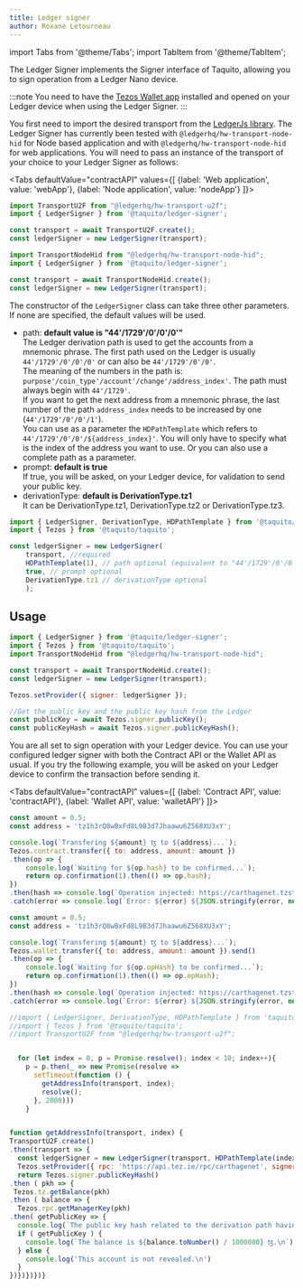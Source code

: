 ```yaml
---
title: Ledger signer
author: Roxane Letourneau
---
```


import Tabs from '@theme/Tabs';
import TabItem from '@theme/TabItem';

The Ledger Signer implements the Signer interface of Taquito, allowing you to sign operation from a Ledger Nano device. 

:::note
You need to have the [Tezos Wallet app](https://support.ledger.com/hc/en-us/articles/360016057774-Tezos-XTZ-) installed and opened on your Ledger device when using the Ledger Signer. 
:::

You first need to import the desired transport from the [LedgerJs library](https://github.com/LedgerHQ/ledgerjs). The Ledger Signer has currently been tested with `@ledgerhq/hw-transport-node-hid` for Node based application and with `@ledgerhq/hw-transport-node-hid` for web applications.
You will need to pass an instance of the transport of your choice to your Ledger Signer as follows:

<Tabs
  defaultValue="contractAPI"
  values={[
    {label: 'Web application', value: 'webApp'},
    {label: 'Node application', value: 'nodeApp'}
    ]}>
  <TabItem value="webApp">

 ```js
import TransportU2F from "@ledgerhq/hw-transport-u2f";
import { LedgerSigner } from '@taquito/ledger-signer';

const transport = await TransportU2F.create();
const ledgerSigner = new LedgerSigner(transport);
 ```
 
</TabItem>
  <TabItem value="nodeApp">

 ```js
import TransportNodeHid from "@ledgerhq/hw-transport-node-hid";
import { LedgerSigner } from '@taquito/ledger-signer';

const transport = await TransportNodeHid.create();
const ledgerSigner = new LedgerSigner(transport);
 ```

  </TabItem>
</Tabs>

The constructor of the `LedgerSigner` class can take three other parameters. If none are specified, the default values will be used.

 - path: **default value is "44'/1729'/0'/0'/0'"**  
 The Ledger derivation path is used to get the accounts from a mnemonic phrase. The first path used on the Ledger is usually `44'/1729'/0'/0'/0'` or can also be `44'/1729'/0'/0'`.  
 The meaning of the numbers in the path is: `purpose'/coin_type'/account'/change'/address_index'`. The path must always begin with `44'/1729'`.  
 If you want to get the next address from a mnemonic phrase, the last number of the path `address_index` needs to be increased by one (`44'/1729'/0'/0'/1'`).  
 You can use as a parameter the `HDPathTemplate` which refers to `44'/1729'/0'/0'/${address_index}'`. You will only have to specify what is the index of the address you want to use. Or you can also use a complete path as a parameter.
 - prompt: **default is true**  
 If true, you will be asked, on your Ledger device, for validation to send your public key.
 - derivationType: **default is DerivationType.tz1**  
 It can be DerivationType.tz1, DerivationType.tz2 or DerivationType.tz3.

```js
import { LedgerSigner, DerivationType, HDPathTemplate } from '@taquito/ledger-signer';
import { Tezos } from '@taquito/taquito';

const ledgerSigner = new LedgerSigner(
    transport, //required
    HDPathTemplate(1), // path optional (equivalent to "44'/1729'/0'/0'/1'")
    true, // prompt optional
    DerivationType.tz1 // derivationType optional
    );
```

## Usage

```js
import { LedgerSigner } from '@taquito/ledger-signer';
import { Tezos } from '@taquito/taquito';
import TransportNodeHid from "@ledgerhq/hw-transport-node-hid";

const transport = await TransportNodeHid.create();
const ledgerSigner = new LedgerSigner(transport);

Tezos.setProvider({ signer: ledgerSigner });

//Get the public key and the public key hash from the Ledger
const publicKey = await Tezos.signer.publicKey();
const publicKeyHash = await Tezos.signer.publicKeyHash();
```

You are all set to sign operation with your Ledger device. You can use your configured ledger signer with both the Contract API or the Wallet API as usual. If you try the following example, you will be asked on your Ledger device to confirm the transaction before sending it.

<Tabs
  defaultValue="contractAPI"
  values={[
    {label: 'Contract API', value: 'contractAPI'},
    {label: 'Wallet API', value: 'walletAPI'}
    ]}>
  <TabItem value="contractAPI">

```js
const amount = 0.5;
const address = 'tz1h3rQ8wBxFd8L9B3d7Jhaawu6Z568XU3xY';

console.log(`Transfering ${amount} ꜩ to ${address}...`);
Tezos.contract.transfer({ to: address, amount: amount })
.then(op => {
    console.log(`Waiting for ${op.hash} to be confirmed...`);
    return op.confirmation(1).then(() => op.hash);
})
.then(hash => console.log(`Operation injected: https://carthagenet.tzstats.com/${hash}`))
.catch(error => console.log(`Error: ${error} ${JSON.stringify(error, null, 2)}`));  
```

</TabItem>
  <TabItem value="walletAPI">

```js
const amount = 0.5;
const address = 'tz1h3rQ8wBxFd8L9B3d7Jhaawu6Z568XU3xY';

console.log(`Transfering ${amount} ꜩ to ${address}...`);
Tezos.wallet.transfer({ to: address, amount: amount }).send()
.then(op => {
    console.log(`Waiting for ${op.opHash} to be confirmed...`);
    return op.confirmation(1).then(() => op.opHash);
})
.then(hash => console.log(`Operation injected: https://carthagenet.tzstats.com/${hash}`))
.catch(error => console.log(`Error: ${error} ${JSON.stringify(error, null, 2)}`));     
```

  </TabItem>
</Tabs>

```js live noInline
//import { LedgerSigner, DerivationType, HDPathTemplate } from 'taquito-ledger-signer';
//import { Tezos } from '@taquito/taquito';
//import TransportU2F from "@ledgerhq/hw-transport-u2f";


  for (let index = 0, p = Promise.resolve(); index < 10; index++){
    p = p.then(_ => new Promise(resolve =>
      setTimeout(function () {
        getAddressInfo(transport, index);
        resolve();
      }, 2000)))
    }


function getAddressInfo(transport, index) {
TransportU2F.create()
.then(transport => {
  const ledgerSigner = new LedgerSigner(transport, HDPathTemplate(index), true, DerivationType.tz1);
  Tezos.setProvider({ rpc: 'https://api.tez.ie/rpc/carthagenet', signer: ledgerSigner });
  return Tezos.signer.publicKeyHash()
.then ( pkh => {
 Tezos.tz.getBalance(pkh)
.then ( balance => {
  Tezos.rpc.getManagerKey(pkh)
.then( getPublicKey => {
  console.log(`The public key hash related to the derivation path having the index ${index} is ${pkh}.`);
  if ( getPublicKey ) {
    console.log(`The balance is ${balance.toNumber() / 1000000} ꜩ.\n`)
  } else {
    console.log('This account is not revealed.\n')
  }
})})})})}
```
